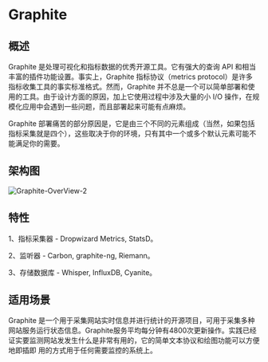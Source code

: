 # **Graphite**
## **概述**
Graphite 是处理可视化和指标数据的优秀开源工具。它有强大的查询 API 和相当丰富的插件功能设置。事实上，Graphite 指标协议（metrics protocol）是许多指标收集工具的事实标准格式。然而，Graphite 并不总是一个可以简单部署和使用的工具。由于设计方面的原因，加上它使用过程中涉及大量的小 I/O 操作，在规模化应用中会遇到一些问题，而且部署起来可能有点麻烦。

Graphite 部署痛苦的部分原因是，它是由三个不同的元素组成（当然，如果包括指标采集就是四个），这些取决于你的环境，只有其中一个或多个默认元素可能不能满足你的需要。
## **架构图**
![Graphite-OverView-2](/docs/images/shijian/Aspose.Words.d0120bb9-f0d0-4db8-ba15-75e8166ad7d6.003.png)
## **特性**
1、指标采集器 - Dropwizard Metrics, StatsD。

2、监听器 - Carbon, graphite-ng, Riemann。

3、存储数据库 - Whisper, InfluxDB, Cyanite。
## **适用场景**
Graphite 是一个用于采集网站实时信息并进行统计的开源项目，可用于采集多种网站服务运行状态信息。Graphite服务平均每分钟有4800次更新操作。实践已经证实要监测网站发发生什么是非常有用的，它的简单文本协议和绘图功能可以方便地即插即 用的方式用于任何需要监控的系统上。

